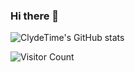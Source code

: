 ### Hi there 👋
![ClydeTime's GitHub stats](https://github-readme-stats.vercel.app/api?username=ClydeTime&show_icons=true&theme=radical)

![Visitor Count](https://profile-counter.glitch.me/{ClydeTime}/count.svg)



<!--
![ClydeTime's github activity graph](https://activity-graph.herokuapp.com/graph?username=ClydeTime&theme=dracula)

**ClydeTime/ClydeTime** is a ✨ _special_ ✨ repository because its `README.md` (this file) appears on your GitHub profile.

Here are some ideas to get you started:

- 🔭 I’m currently working on ...
- 🌱 I’m currently learning ...
- 👯 I’m looking to collaborate on ...
- 🤔 I’m looking for help with ...
- 💬 Ask me about ...
- 📫 How to reach me: ...
- 😄 Pronouns: ...
- ⚡ Fun fact: ...
-->
